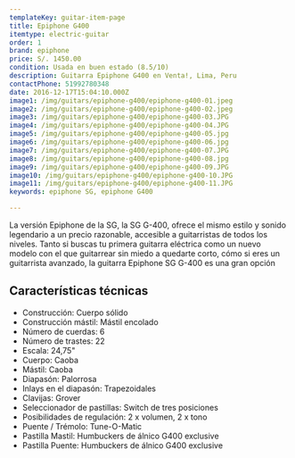 ```yaml
---
templateKey: guitar-item-page
title: Epiphone G400
itemtype: electric-guitar
order: 1
brand: epiphone
price: S/. 1450.00
condition: Usada en buen estado (8.5/10)
description: Guitarra Epiphone G400 en Venta!, Lima, Peru
contactPhone: 51992780348
date: 2016-12-17T15:04:10.000Z
image1: /img/guitars/epiphone-g400/epiphone-g400-01.jpeg
image2: /img/guitars/epiphone-g400/epiphone-g400-02.jpeg
image3: /img/guitars/epiphone-g400/epiphone-g400-03.JPG
image4: /img/guitars/epiphone-g400/epiphone-g400-04.JPG
image5: /img/guitars/epiphone-g400/epiphone-g400-05.jpg
image6: /img/guitars/epiphone-g400/epiphone-g400-06.jpg
image7: /img/guitars/epiphone-g400/epiphone-g400-07.JPG
image8: /img/guitars/epiphone-g400/epiphone-g400-08.jpg
image9: /img/guitars/epiphone-g400/epiphone-g400-09.JPG
image10: /img/guitars/epiphone-g400/epiphone-g400-10.JPG
image11: /img/guitars/epiphone-g400/epiphone-g400-11.JPG
keywords: epiphone SG, epiphone G400

---
```

La versión Epiphone de la SG, la SG G-400, ofrece el mismo estilo y sonido legendario a un precio razonable, accesible a guitarristas de todos los niveles. Tanto si buscas tu primera guitarra eléctrica como un nuevo modelo con el que guitarrear sin miedo a quedarte corto, cómo si eres un guitarrista avanzado, la guitarra Epiphone SG G-400 es una gran opción

## Características técnicas

* Construcción: Cuerpo sólido
* Construcción mástil: Mástil encolado
* Número de cuerdas: 6
* Número de trastes: 22
* Escala: 24,75"
* Cuerpo: Caoba
* Mástil: Caoba
* Diapasón: Palorrosa
* Inlays en el diapasón: Trapezoidales
* Clavijas: Grover
* Seleccionador de pastillas: Switch de tres posiciones
* Posibilidades de regulación: 2 x volumen, 2 x tono
* Puente / Trémolo: Tune-O-Matic
* Pastilla Mastil: Humbuckers de álnico G400 exclusive
* Pastilla Puente: Humbuckers de álnico G400 exclusive